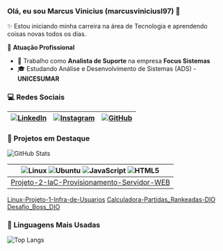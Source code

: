 ### Olá, eu sou Marcus Vinicius (marcusviniciusl97) 👋

✨ Estou iniciando minha carreira na área de Tecnologia e aprendendo coisas novas todos os dias.

🏢 **Atuação Profissional**
- 🚀 Trabalho como **Analista de Suporte** na empresa **Focus Sistemas**
- 🎓 Estudando Análise e Desenvolvimento de Sistemas (ADS) - **UNICESUMAR**

### 💻 Redes Sociais 

|[![LinkedIn](https://img.shields.io/badge/LinkedIn-0077B5?style=for-the-badge&logo=linkedin&logoColor=white)](https://www.linkedin.com/in/marcus-vinicius-leite-612931232/) | [![Instagram](https://img.shields.io/badge/-Instagram-%23E4405F?style=for-the-badge&logo=instagram&logoColor=white)](https://www.instagram.com/marcus.viniciusl/profilecard/?igsh=ZWQ2Zmhkb25ibjVv) | [![GitHub](https://img.shields.io/badge/GitHub-100000?style=for-the-badge&logo=github&logoColor=white)](https://github.com/SEUUSERNAME) |
|------|------|------|

### 📌 Projetos em Destaque
![GitHub Stats](https://github-readme-stats.vercel.app/api?username=marcusviniciusl97&theme=transparent&bg_color=000&border_color=30A3DC&show_icons=true&icon_color=30A3DC&title_color=E94D5F&text_color=FFF)

|![Linux](https://img.shields.io/badge/Linux-000?style=for-the-badge&logo=linux&logoColor=FCC624) ![Ubuntu](https://img.shields.io/badge/Ubuntu-35495E?style=for-the-badge&logo=ubuntu&logoColor=2CA5E0) ![JavaScript](https://img.shields.io/badge/JavaScript-F7DF1E?style=for-the-badge&logo=javascript&logoColor=black) ![HTML5](https://img.shields.io/badge/HTML5-E34F26?style=for-the-badge&logo=html5&logoColor=white)
|------------|
|[Projeto-2-IaC-Provisionamento-Servidor-WEB](https://github.com/marcusviniciusl97/Projeto-2-IaC-Provisionamento-Servidor-WEB.git)
[Linux-Projeto-1-Infra-de-Usuarios](https://github.com/marcusviniciusl97/Linux-Projeto-1-Infra-de-Usuarios.git)
[Calculadora-Partidas_Rankeadas-DIO](https://github.com/marcusviniciusl97/Calculadora-Partidas_Rankeadas-DIO)
[Desafio_Boss_DIO](https://github.com/marcusviniciusl97/Desafio_Boss_DIO)


### 🚀 Linguagens Mais Usadas

![Top Langs](https://github-readme-stats.vercel.app/api/top-langs/?username=marcusviniciusl97&layout=compact)
